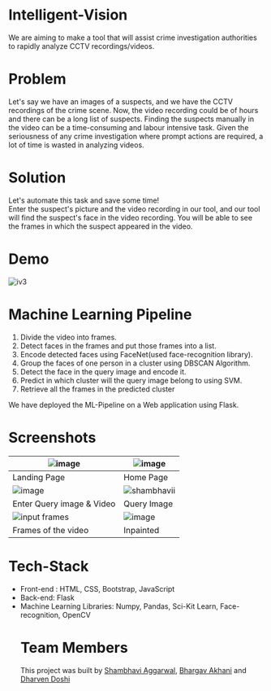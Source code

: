 # Intelligent-Vision
We are aiming to make a tool that will assist crime investigation authorities to rapidly analyze CCTV recordings/videos. 

# Problem
Let's say we have an images of a suspects, and we have the CCTV recordings of the crime scene. Now, the video recording could be of hours and there can be a long list of suspects. Finding the suspects manually in the video can be a time-consuming and labour intensive task. Given the seriousness of any crime investigation where prompt actions are required, a lot of time is wasted in analyzing videos. 

# Solution
Let's automate this task and save some time!<br> Enter the suspect's picture and the video recording in our tool, and our tool will find the suspect's face in the video recording. You will be able to see the frames in which the suspect appeared in the video. 

# Demo
![iv3](https://user-images.githubusercontent.com/48705124/103475900-4e2fe080-4dd7-11eb-9a71-0b3e0e2361bc.gif)

# Machine Learning Pipeline 
<ol>
  <li> Divide the video into frames. </li>
  <li> Detect faces in the frames and put those frames into a list. </li>
  <li> Encode detected faces using FaceNet(used face-recognition library).</li>
  <li> Group the faces of one person in a cluster using DBSCAN Algorithm. </li>
  <li> Detect the face in the query image and encode it. </li>
  <li> Predict in which cluster will the query image belong to using SVM.</li>
  <li> Retrieve all the frames in the predicted cluster </li>
 </ol>
 
 We have deployed the ML-Pipeline on a Web application using Flask.
 
 # Screenshots
 
 | ![image](https://user-images.githubusercontent.com/48705124/103476039-53415f80-4dd8-11eb-8fb9-51463abe491a.png) | ![image](https://user-images.githubusercontent.com/48705124/103476082-aadfcb00-4dd8-11eb-92fc-99022a785968.png)  |
|---|---|
| Landing Page | Home Page |
| ![image](https://user-images.githubusercontent.com/48705124/103476093-c8149980-4dd8-11eb-8557-941f6a5ac795.png) | ![shambhavii](https://user-images.githubusercontent.com/48705124/103476179-7d475180-4dd9-11eb-8a14-e0322d21e337.jpg) |
| Enter Query image & Video | Query Image |
| ![input frames](https://user-images.githubusercontent.com/48705124/103476239-f5157c00-4dd9-11eb-9954-4c01bde6c521.jpg) | ![image](https://user-images.githubusercontent.com/48705124/103476289-62291180-4dda-11eb-9780-655864e2c3bc.png) |
| Frames of the video | Inpainted |
 
 # Tech-Stack
 <ul>
  <li> Front-end : HTML, CSS, Bootstrap, JavaScript </li>
<li>Back-end: Flask </li>
<li>Machine Learning Libraries:  Numpy, Pandas, Sci-Kit Learn, Face-recognition, OpenCV </li>
  

 # Team Members
 This project was built by [Shambhavi Aggarwal](https://github.com/agg-shambhavi), [Bhargav Akhani](https://github.com/bhargav2427) and [Dharven Doshi](https://github.com/dharven)

